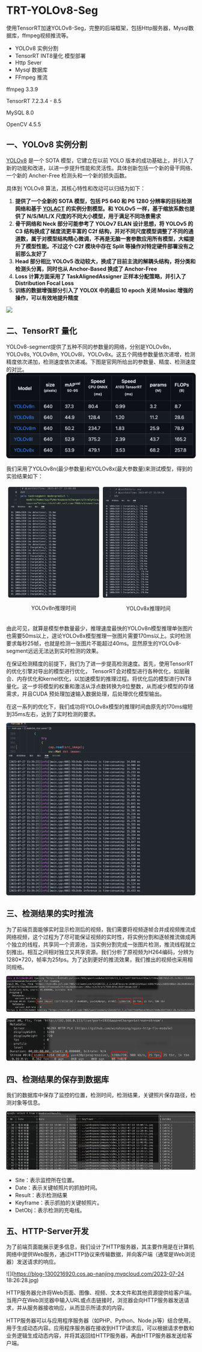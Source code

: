 <!--
 * @description: 
 * @version: 
 * @Author: zwy
 * @Date: 2023-07-21 09:54:47
 * @LastEditors: zwy
 * @LastEditTime: 2023-08-03 13:54:58
-->
# TRT-YOLOv8-Seg
使用TensorRT加速YOLOv8-Seg，完整的后端框架，包括Http服务器，Mysql数据库，ffmpeg视频推流等。

- YOLOv8 实例分割
- TensorRT INT8量化 模型部署
- Http Sever 
- Mysql 数据库
- FFmpeg 推流


ffmpeg 3.3.9 

TensorRT 7.2.3.4 - 8.5

MySQL 8.0

OpenCV 4.5.5



## 一、YOLOv8 实例分割

[YOLOv8](https://github.com/ultralytics/ultralytics)  是一个 SOTA 模型，它建立在以前 YOLO 版本的成功基础上，并引入了新的功能和改进，以进一步提升性能和灵活性。具体创新包括一个新的骨干网络、一个新的 Ancher-Free 检测头和一个新的损失函数。

具体到 YOLOv8 算法，其核心特性和改动可以归结为如下：

1. **提供了一个全新的 SOTA 模型，包括 P5 640 和 P6 1280 分辨率的目标检测网络和基于 [YOLACT](https://link.zhihu.com/?target=https%3A//arxiv.org/abs/1904.02689) 的实例分割模型。和 YOLOv5 一样，基于缩放系数也提供了 N/S/M/L/X 尺度的不同大小模型，用于满足不同场景需求**
2. **骨干网络和 Neck 部分可能参考了 YOLOv7 ELAN 设计思想，将 YOLOv5 的 C3 结构换成了梯度流更丰富的 C2f 结构，并对不同尺度模型调整了不同的通道数，属于对模型结构精心微调，不再是无脑一套参数应用所有模型，大幅提升了模型性能。不过这个 C2f 模块中存在 Split 等操作对特定硬件部署没有之前那么友好了**
3. **Head 部分相比 YOLOv5 改动较大，换成了目前主流的解耦头结构，将分类和检测头分离，同时也从 Anchor-Based 换成了 Anchor-Free**
4. **Loss 计算方面采用了 TaskAlignedAssigner 正样本分配策略，并引入了 Distribution Focal Loss**
5. **训练的数据增强部分引入了 YOLOX 中的最后 10 epoch 关闭 Mosiac 增强的操作，可以有效地提升精度**

![](https://blog-1300216920.cos.ap-nanjing.myqcloud.com/243418644-7df320b8-098d-47f1-85c5-26604d761286.png)

## 二、TensorRT 量化

YOLOv8-segment提供了五种不同的参数量的网络，分别是YOLOv8n，YOLOv8s, YOLOv8m, YOLOv8l，YOLOv8x。这五个网络参数量依次递增，检测精度依次递加，检测速度依次递减。下图是官网所给出的参数量、精度、检测速度的对比。
![](doc/figs/1.png)

我们采用了YOLOv8n(最少参数量)和YOLOv8x(最大参数量)来测试模型，得到的实验结果如下：

<div style="display: flex;">
  <div style="flex: 50%; padding: 5px;">
    <img src="doc/figs/2.png" alt="Image 1" style="width: 100%;">
    <p style="text-align: center;">YOLOv8n推理时间</p>
  </div>
  <div style="flex: 50%; padding: 5px;">
    <img src="doc/figs/3.png" alt="Image 2" style="width: 92%;">
    <p style="text-align: center;">YOLOv8x推理时间</p>
  </div>
</div>

由此可见，就算是模型参数量最少，推理速度最快的YOLOv8n模型推理单张图片也需要50ms以上，遑论YOLOv8x模型推理一张图片需要170ms以上。实时检测要求每秒25帧，也就是检测一张图片不能超过40ms。显然原生的YOLOv8-segment远远无法达到实时检测的效果。


在保证检测精度的前提下，我们为了进一步提高检测速度。首先，使用TensorRT的优化引擎对导出的模型进行优化， TensorRT会对模型进行各种优化，如层融合、内存优化和kernel优化，以加速模型的推理过程。将优化后的模型进行INT8量化。这一步将模型的权重和激活从浮点数转换为8位整数，从而减少模型的存储需求，并且CUDA 预处理加速输入数据处理，后处理优化模型输出。

在这一系列的优化下，我们成功将YOLOv8x模型的推理时间由原先的170ms缩短到35ms左右，达到了实时检测的要求。

![](doc/figs/4.png)


## 三、检测结果的实时推流

 为了前端页面能够实时显示检测后的视频，我们需要将视频逐帧合并成视频推流成网络视频，这个过程为了尽可能保证视频的实时性，将实例分割和逐帧推流做成两个独立的线程，共享同一个资源池，当实例分割完成一张图片检测，推流线程就立刻推出。相互之间相对独立又共享资源。我们分析了原视频为H264编码，分辨为1280*720，帧率为25fps。为了达到更好的推流效果，我们推出的视频也采用相同规格。

![原视频](doc/figs/5.png)

![检测后的视频](doc/figs/6.png)

## 四、检测结果的保存到数据库
我们的数据库中保存了监控的位置，检测时间，检测结果，关键照片保存路径，检测对象等信息。

![](doc/figs/7.png)

- Site：表示监控所在位置。
- Date：表示关键帧照片的抓拍时间。
- Result：表示检测结果
- Keyframe：表示抓拍的关键帧照片。
- DetObj：表示检测的充电线。

## 五、HTTP-Server开发

为了前端页面能展示更多信息，我们设计了HTTP服务器，其主要作用是在计算机网络中提供Web服务，通过HTTP协议来传输数据，并向客户端（通常是Web浏览器）发送请求的响应。

![](https://blog-1300216920.cos.ap-nanjing.myqcloud.com/2023-07-24 18:26:28.jpg)

HTTP服务器允许将Web页面、图像、视频、文本文件和其他资源提供给客户端。当用户在Web浏览器中输入URL或点击链接时，浏览器会向HTTP服务器发送请求，并从服务器接收响应，从而显示所请求的内容。

HTTP服务器可以与应用程序服务器（如PHP、Python、Node.js等）结合使用，用于生成动态内容。应用程序服务器在接收到HTTP请求后，可以根据请求参数和业务逻辑生成动态内容，并将其返回给HTTP服务器，再由HTTP服务器发送给客户端。


